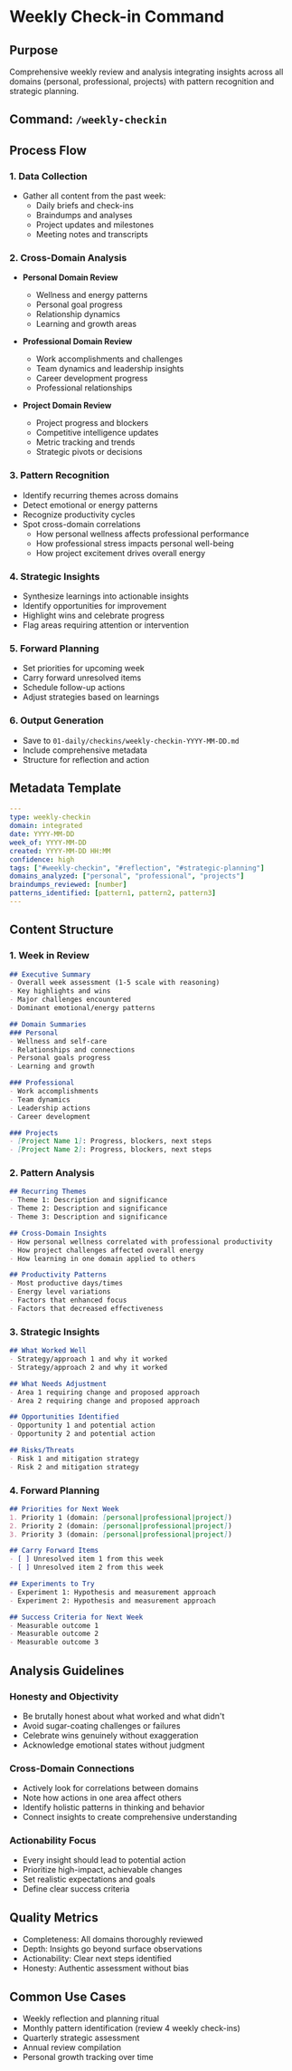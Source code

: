 # Weekly Check-in Command

## Purpose
Comprehensive weekly review and analysis integrating insights across all domains (personal, professional, projects) with pattern recognition and strategic planning.

## Command: `/weekly-checkin`

## Process Flow

### 1. Data Collection
- Gather all content from the past week:
  - Daily briefs and check-ins
  - Braindumps and analyses
  - Project updates and milestones
  - Meeting notes and transcripts

### 2. Cross-Domain Analysis
- **Personal Domain Review**
  - Wellness and energy patterns
  - Personal goal progress
  - Relationship dynamics
  - Learning and growth areas

- **Professional Domain Review**
  - Work accomplishments and challenges
  - Team dynamics and leadership insights
  - Career development progress
  - Professional relationships

- **Project Domain Review**
  - Project progress and blockers
  - Competitive intelligence updates
  - Metric tracking and trends
  - Strategic pivots or decisions

### 3. Pattern Recognition
- Identify recurring themes across domains
- Detect emotional or energy patterns
- Recognize productivity cycles
- Spot cross-domain correlations
  - How personal wellness affects professional performance
  - How professional stress impacts personal well-being
  - How project excitement drives overall energy

### 4. Strategic Insights
- Synthesize learnings into actionable insights
- Identify opportunities for improvement
- Highlight wins and celebrate progress
- Flag areas requiring attention or intervention

### 5. Forward Planning
- Set priorities for upcoming week
- Carry forward unresolved items
- Schedule follow-up actions
- Adjust strategies based on learnings

### 6. Output Generation
- Save to `01-daily/checkins/weekly-checkin-YYYY-MM-DD.md`
- Include comprehensive metadata
- Structure for reflection and action

## Metadata Template
```yaml
---
type: weekly-checkin
domain: integrated
date: YYYY-MM-DD
week_of: YYYY-MM-DD
created: YYYY-MM-DD HH:MM
confidence: high
tags: ["#weekly-checkin", "#reflection", "#strategic-planning"]
domains_analyzed: ["personal", "professional", "projects"]
braindumps_reviewed: [number]
patterns_identified: [pattern1, pattern2, pattern3]
---
```

## Content Structure

### 1. Week in Review
```markdown
## Executive Summary
- Overall week assessment (1-5 scale with reasoning)
- Key highlights and wins
- Major challenges encountered
- Dominant emotional/energy patterns

## Domain Summaries
### Personal
- Wellness and self-care
- Relationships and connections
- Personal goals progress
- Learning and growth

### Professional
- Work accomplishments
- Team dynamics
- Leadership actions
- Career development

### Projects
- [Project Name 1]: Progress, blockers, next steps
- [Project Name 2]: Progress, blockers, next steps
```

### 2. Pattern Analysis
```markdown
## Recurring Themes
- Theme 1: Description and significance
- Theme 2: Description and significance
- Theme 3: Description and significance

## Cross-Domain Insights
- How personal wellness correlated with professional productivity
- How project challenges affected overall energy
- How learning in one domain applied to others

## Productivity Patterns
- Most productive days/times
- Energy level variations
- Factors that enhanced focus
- Factors that decreased effectiveness
```

### 3. Strategic Insights
```markdown
## What Worked Well
- Strategy/approach 1 and why it worked
- Strategy/approach 2 and why it worked

## What Needs Adjustment
- Area 1 requiring change and proposed approach
- Area 2 requiring change and proposed approach

## Opportunities Identified
- Opportunity 1 and potential action
- Opportunity 2 and potential action

## Risks/Threats
- Risk 1 and mitigation strategy
- Risk 2 and mitigation strategy
```

### 4. Forward Planning
```markdown
## Priorities for Next Week
1. Priority 1 (domain: [personal|professional|project])
2. Priority 2 (domain: [personal|professional|project])
3. Priority 3 (domain: [personal|professional|project])

## Carry Forward Items
- [ ] Unresolved item 1 from this week
- [ ] Unresolved item 2 from this week

## Experiments to Try
- Experiment 1: Hypothesis and measurement approach
- Experiment 2: Hypothesis and measurement approach

## Success Criteria for Next Week
- Measurable outcome 1
- Measurable outcome 2
- Measurable outcome 3
```

## Analysis Guidelines

### Honesty and Objectivity
- Be brutally honest about what worked and what didn't
- Avoid sugar-coating challenges or failures
- Celebrate wins genuinely without exaggeration
- Acknowledge emotional states without judgment

### Cross-Domain Connections
- Actively look for correlations between domains
- Note how actions in one area affect others
- Identify holistic patterns in thinking and behavior
- Connect insights to create comprehensive understanding

### Actionability Focus
- Every insight should lead to potential action
- Prioritize high-impact, achievable changes
- Set realistic expectations and goals
- Define clear success criteria

## Quality Metrics
- Completeness: All domains thoroughly reviewed
- Depth: Insights go beyond surface observations
- Actionability: Clear next steps identified
- Honesty: Authentic assessment without bias

## Common Use Cases
- Weekly reflection and planning ritual
- Monthly pattern identification (review 4 weekly check-ins)
- Quarterly strategic assessment
- Annual review compilation
- Personal growth tracking over time
